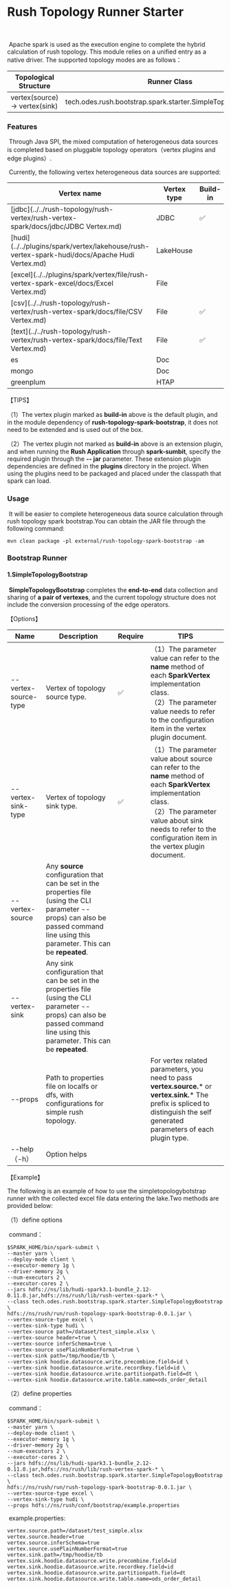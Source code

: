 # Rush Topology Runner Starter

​	

​		Apache spark is used as the execution engine to complete the hybrid calculation of rush topology. This module relies on a unified entry as a native driver. The supported topology modes are as follows：

| Topological Structure          | Runner Class                                                 |
| ------------------------------ | ------------------------------------------------------------ |
| vertex(source) -> vertex(sink) | tech.odes.rush.bootstrap.spark.starter.SimpleTopologyBootstrap |





### Features

​		Through Java SPI, the mixed computation of heterogeneous data sources is completed based on pluggable topology operators（vertex plugins and edge plugins）.

​		Currently, the following vertex heterogeneous data sources are supported:

| Vertex name                                                  | Vertex type | Build-in | Vertex export | Vertex import |
| ------------------------------------------------------------ | ----------- | -------- | ------------- | ------------- |
| [jdbc](../../rush-topology/rush-vertex/rush-vertex-spark/docs/jdbc/JDBC Vertex.md) | JDBC        | ✅        | ✅             | Doing         |
| [hudi](../../plugins/spark/vertex/lakehouse/rush-vertex-spark-hudi/docs/Apache Hudi Vertex.md) | LakeHouse   |          | ✅             | ✅             |
| [excel](../../plugins/spark/vertex/file/rush-vertex-spark-excel/docs/Excel Vertex.md) | File        |          | ✅             |               |
| [csv](../../rush-topology/rush-vertex/rush-vertex-spark/docs/file/CSV Vertex.md) | File        | ✅        | ✅             |               |
| [text](../../rush-topology/rush-vertex/rush-vertex-spark/docs/file/Text Vertex.md) | File        | ✅        | ✅             |               |
| es                                                           | Doc         |          | doing         |               |
| mongo                                                        | Doc         |          | doing         |               |
| greenplum                                                    | HTAP        |          | doing         | doing         |

【TIPS】

（1）The vertex plugin marked as **build-in** above is the default plugin, and in the module dependency of **rush-topology-spark-bootstrap**, it does not need to be extended and is used out of the box.

（2）The vertex plugin not marked as **build-in** above is an extension plugin, and when running the **Rush Application** through **spark-sumbit**, specify the required plugin through the **-- jar** parameter. These extension plugin dependencies are defined in the **plugins** directory in the project. When using the plugins need to be packaged and placed under the classpath that spark can load.





### Usage

​		It will be easier to complete heterogeneous data source calculation through rush topology spark bootstrap.You can obtain the JAR file through the following command:

```shell
mvn clean package -pl external/rush-topology-spark-bootstrap -am
```





### Bootstrap Runner

#### 1.SimpleTopologyBootstrap

​		**SimpleTopologyBootstrap** completes the **end-to-end** data collection and sharing of **a pair of vertexes**, and the current topology structure does not include the conversion processing of the edge operators.

【Options】

| Name                 | Description                                                  | Require | TIPS                                                         |
| -------------------- | ------------------------------------------------------------ | ------- | ------------------------------------------------------------ |
| --vertex-source-type | Vertex of topology source type.                              | ✅       | （1）The parameter value can refer to the **name** method of each **SparkVertex** implementation class.<br/>（2）The parameter value needs to refer to the configuration item in the vertex plugin document. |
| --vertex-sink-type   | Vertex of topology sink type.                                | ✅       | （1）The parameter value about source can refer to the **name** method of each **SparkVertex** implementation class.<br/>（2）The parameter value about sink needs to refer to the configuration item in the vertex plugin document. |
| --vertex-source      | Any **source** configuration that can be set in the properties file (using the CLI parameter --props) can also be passed command line using this parameter. This can be **repeated**. |         |                                                              |
| --vertex-sink        | Any sink configuration that can be set in the properties file (using the CLI parameter --props) can also be passed command line using this parameter. This can be **repeated**. |         |                                                              |
| --props              | Path to properties file on localfs or dfs, with configurations for simple rush topology. |         | For vertex related parameters, you need to pass **vertex.source.*** or **vertex.sink.*** The prefix is spliced to distinguish the self generated parameters of each plugin type. |
| --help（-h）         | Option helps                                                 |         |                                                              |

【Example】

The following is an example of how to use the simpletopologybotstrap runner with the collected excel file data entering the lake.Two methods are provided below:

（1）define options

​		command：

```shell
$SPARK_HOME/bin/spark-submit \
--master yarn \
--deploy-mode client \
--executor-memory 1g \
--driver-memory 2g \
--num-executors 2 \
--executor-cores 2 \
--jars hdfs://ns/lib/hudi-spark3.1-bundle_2.12-0.11.0.jar,hdfs://ns/rush/lib/rush-vertex-spark-* \
--class tech.odes.rush.bootstrap.spark.starter.SimpleTopologyBootstrap \
hdfs://ns/rush/run/rush-topology-spark-bootstrap-0.0.1.jar \
--vertex-source-type excel \
--vertex-sink-type hudi \
--vertex-source path=/dataset/test_simple.xlsx \
--vertex-source header=true \
--vertex-source inferSchema=true \
--vertex-source usePlainNumberFormat=true \
--vertex-sink path=/tmp/hoodie/tb \
--vertex-sink hoodie.datasource.write.precombine.field=id \
--vertex-sink hoodie.datasource.write.recordkey.field=id \
--vertex-sink hoodie.datasource.write.partitionpath.field=dt \
--vertex-sink hoodie.datasource.write.table.name=ods_order_detail
```

（2）define properties

​		command：

```shell
$SPARK_HOME/bin/spark-submit \
--master yarn \
--deploy-mode client \
--executor-memory 1g \
--driver-memory 2g \
--num-executors 2 \
--executor-cores 2 \
--jars hdfs://ns/lib/hudi-spark3.1-bundle_2.12-0.11.0.jar,hdfs://ns/rush/lib/rush-vertex-spark-* \
--class tech.odes.rush.bootstrap.spark.starter.SimpleTopologyBootstrap \
hdfs://ns/rush/run/rush-topology-spark-bootstrap-0.0.1.jar \
--vertex-source-type excel \
--vertex-sink-type hudi \
--props hdfs://ns/rush/conf/bootstrap/example.properties
```

​		example.properties:

```properties
vertex.source.path=/dataset/test_simple.xlsx
vertex.source.header=true
vertex.source.inferSchema=true
vertex.source.usePlainNumberFormat=true
vertex.sink.path=/tmp/hoodie/tb
vertex.sink.hoodie.datasource.write.precombine.field=id
vertex.sink.hoodie.datasource.write.recordkey.field=id
vertex.sink.hoodie.datasource.write.partitionpath.field=dt
vertex.sink.hoodie.datasource.write.table.name=ods_order_detail
```

